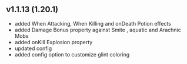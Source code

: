 ## v1.1.13 (1.20.1)
- added When Attacking, When Killing and onDeath Potion effects
- added Damage Bonus property against Smite , aquatic and Arachnic Mobs
- added onKill Explosion property
- updated config
- added config option to customize glint coloring